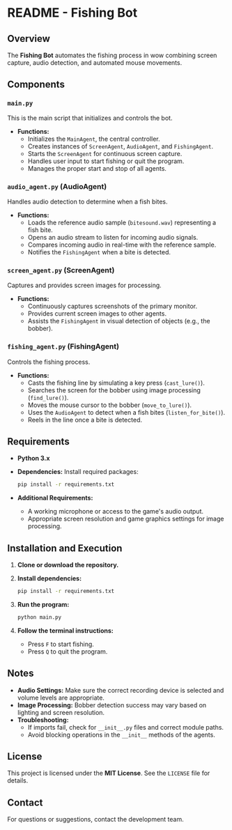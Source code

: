 # README - Fishing Bot

## Overview

The **Fishing Bot** automates the fishing process in wow combining screen capture, audio detection, and automated mouse movements.

## Components

### `main.py`

This is the main script that initializes and controls the bot.

- **Functions:**
  - Initializes the `MainAgent`, the central controller.
  - Creates instances of `ScreenAgent`, `AudioAgent`, and `FishingAgent`.
  - Starts the `ScreenAgent` for continuous screen capture.
  - Handles user input to start fishing or quit the program.
  - Manages the proper start and stop of all agents.

### `audio_agent.py` (AudioAgent)

Handles audio detection to determine when a fish bites.

- **Functions:**
  - Loads the reference audio sample (`bitesound.wav`) representing a fish bite.
  - Opens an audio stream to listen for incoming audio signals.
  - Compares incoming audio in real-time with the reference sample.
  - Notifies the `FishingAgent` when a bite is detected.

### `screen_agent.py` (ScreenAgent)

Captures and provides screen images for processing.

- **Functions:**
  - Continuously captures screenshots of the primary monitor.
  - Provides current screen images to other agents.
  - Assists the `FishingAgent` in visual detection of objects (e.g., the bobber).

### `fishing_agent.py` (FishingAgent)

Controls the fishing process.

- **Functions:**
  - Casts the fishing line by simulating a key press (`cast_lure()`).
  - Searches the screen for the bobber using image processing (`find_lure()`).
  - Moves the mouse cursor to the bobber (`move_to_lure()`).
  - Uses the `AudioAgent` to detect when a fish bites (`listen_for_bite()`).
  - Reels in the line once a bite is detected.

## Requirements

- **Python 3.x**
- **Dependencies:** Install required packages:

  ```bash
  pip install -r requirements.txt
  ```

- **Additional Requirements:**
  - A working microphone or access to the game's audio output.
  - Appropriate screen resolution and game graphics settings for image processing.

## Installation and Execution

1. **Clone or download the repository.**
2. **Install dependencies:**

   ```bash
   pip install -r requirements.txt
   ```

3. **Run the program:**

   ```bash
   python main.py
   ```

4. **Follow the terminal instructions:**
   - Press `F` to start fishing.
   - Press `Q` to quit the program.

## Notes

- **Audio Settings:** Make sure the correct recording device is selected and volume levels are appropriate.
- **Image Processing:** Bobber detection success may vary based on lighting and screen resolution.
- **Troubleshooting:**
  - If imports fail, check for `__init__.py` files and correct module paths.
  - Avoid blocking operations in the `__init__` methods of the agents.

## License

This project is licensed under the **MIT License**. See the `LICENSE` file for details.

## Contact

For questions or suggestions, contact the development team.



